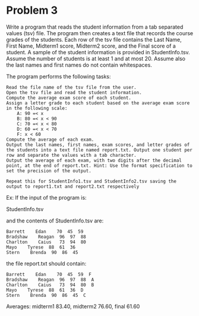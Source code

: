 # Problem 3
Write a program that reads the student information from a tab separated values (tsv) file. The program then creates a text file that records the course grades of the students. Each row of the tsv file contains the Last Name, First Name, Midterm1 score, Midterm2 score, and the Final score of a student. A sample of the student information is provided in StudentInfo.tsv. Assume the number of students is at least 1 and at most 20. Assume also the last names and first names do not contain whitespaces.

The program performs the following tasks:

    Read the file name of the tsv file from the user.
    Open the tsv file and read the student information.
    Compute the average exam score of each student.
    Assign a letter grade to each student based on the average exam score in the following scale:
        A: 90 =< x
        B: 80 =< x < 90
        C: 70 =< x < 80
        D: 60 =< x < 70
        F: x < 60
    Compute the average of each exam.
    Output the last names, first names, exam scores, and letter grades of the students into a text file named report.txt. Output one student per row and separate the values with a tab character.
    Output the average of each exam, with two digits after the decimal point, at the end of report.txt. Hint: Use the format specification to set the precision of the output.

    Repeat this for StudentInfo1.tsv and StudentInfo2.tsv saving the output to report1.txt and report2.txt respectively

Ex: If the input of the program is:

   StudentInfo.tsv 

and the contents of StudentInfo.tsv are:

    Barrett    Edan    70  45  59
    Bradshaw    Reagan  96  97  88
    Charlton    Caius   73  94  80
    Mayo    Tyrese  88  61  36
    Stern    Brenda  90  86  45

the file report.txt should contain:

    Barrett    Edan    70  45  59  F
    Bradshaw    Reagan  96  97  88  A
    Charlton    Caius   73  94  80  B
    Mayo    Tyrese  88  61  36  D
    Stern    Brenda  90  86  45  C

Averages: midterm1 83.40, midterm2 76.60, final 61.60

